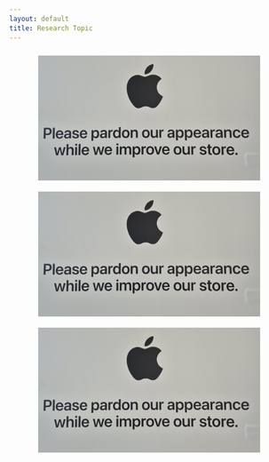 ```yaml
---
layout: default
title: Research Topic
---
```



<div style="display: flex; justify-content: center; align-items: center; flex-wrap: wrap; padding: 10px; ">
  <a href="/research_topic1" style="margin: 0 10px;">
    <img src="assets/images/test-image.jpg" alt="Figure 1" style="width: 100%; max-width: 400px; height: auto; display: block; margin-bottom: 20px;"/>
  </a>
  <a href="/research_topic2" style="margin: 0 10px;">
    <img src="assets/images/test-image.jpg" alt="Figure 2" style="width: 100%; max-width: 400px; height: auto; display: block; margin-bottom: 20px;"/>
  </a>
  <a href="/research_topic3" style="margin: 0 10px;">
    <img src="assets/images/test-image.jpg" alt="Figure 3" style="width: 100%; max-width: 400px; height: auto; display: block; margin-bottom: 20px;"/>
  </a>
</div>